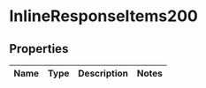 # InlineResponseItems200

## Properties
Name | Type | Description | Notes
------------ | ------------- | ------------- | -------------

